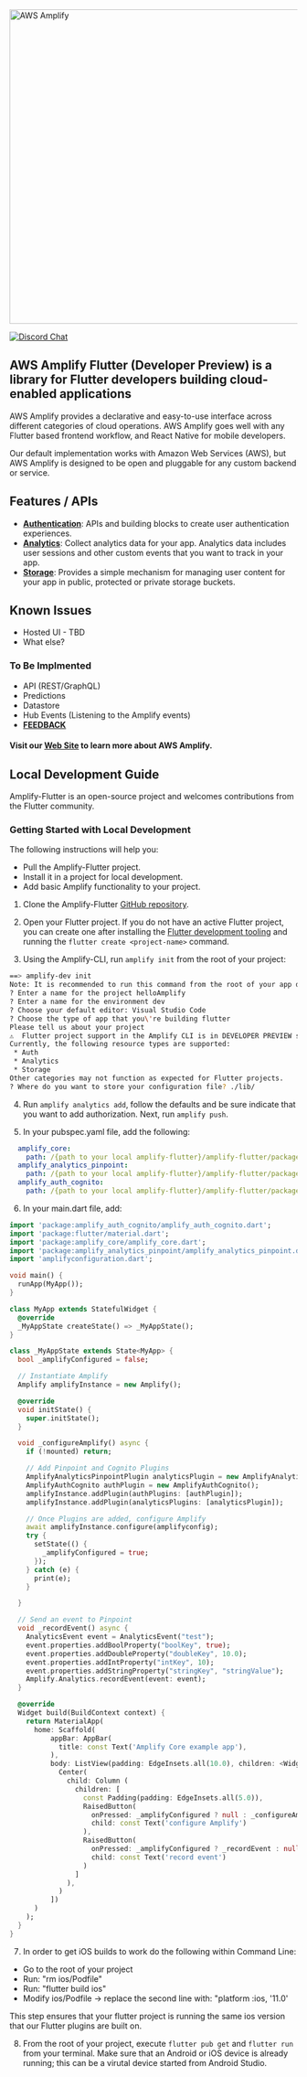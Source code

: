 <img src="https://s3.amazonaws.com/aws-mobile-hub-images/aws-amplify-logo.png" alt="AWS Amplify" width="550" >

<p>
    <a href="https://discord.gg/jWVbPfC" target="_blank">
        <img src="https://img.shields.io/discord/308323056592486420?logo=discord"" alt="Discord Chat" />  
    </a>
</p>

## AWS Amplify Flutter (Developer Preview) is a library for Flutter developers building cloud-enabled applications

AWS Amplify provides a declarative and easy-to-use interface across different categories of cloud operations. AWS Amplify goes well with any Flutter based frontend workflow, and React Native for mobile developers.

Our default implementation works with Amazon Web Services (AWS), but AWS Amplify is designed to be open and pluggable for any custom backend or service.

## Features / APIs

- [**Authentication**](https://docs.amplify.aws/lib/auth/getting-started/q/platform/flutter): APIs and building blocks to create user authentication experiences.
- [**Analytics**](https://docs.amplify.aws/lib/analytics/getting-started/q/platform/flutter): Collect analytics data for your app. Analytics data includes user sessions and other custom events that you want to track in your app.
- [**Storage**](https://docs.amplify.aws/lib/storage/getting-started/q/platform/flutter): Provides a simple mechanism for managing user content for your app in public, protected or private storage buckets.

## Known Issues

- Hosted UI - TBD
- What else?

### To Be Implmented

 - API (REST/GraphQL)
 - Predictions
 - Datastore
 - Hub Events (Listening to the Amplify events)
 - [**FEEDBACK**](https://github.com/aws-amplify/amplify-flutter/issues/5)


#### Visit our [Web Site](https://docs.amplify.aws/) to learn more about AWS Amplify.

## Local Development Guide

Amplify-Flutter is an open-source project and welcomes contributions from the Flutter community.


### Getting Started with Local Development

The following instructions will help you:

* Pull the Amplify-Flutter project.
* Install it in a project for local development.
* Add basic Amplify functionality to your project.





1. Clone the Amplify-Flutter [GitHub repository](git@github.com:aws-amplify/amplify-flutter.git).

2. Open your Flutter project. If you do not have an active Flutter project, you can create one after installing the [Flutter development tooling](https://flutter.dev/docs/get-started/install) and running the `flutter create <project-name>` command.

3. Using the Amplify-CLI, run `amplify init` from the root of your project:

```bash
==> amplify-dev init
Note: It is recommended to run this command from the root of your app directory
? Enter a name for the project helloAmplify
? Enter a name for the environment dev
? Choose your default editor: Visual Studio Code
? Choose the type of app that you\'re building flutter
Please tell us about your project
⚠️  Flutter project support in the Amplify CLI is in DEVELOPER PREVIEW status.
Currently, the following resource types are supported:
 * Auth
 * Analytics
 * Storage
Other categories may not function as expected for Flutter projects.
? Where do you want to store your configuration file? ./lib/
```

4. Run `amplify analytics add`, follow the defaults and be sure indicate that you want to add authorization. Next, run `amplify push`. 

5. In your pubspec.yaml file, add the following:

```yaml
  amplify_core:
    path: /{path to your local amplify-flutter}/amplify-flutter/packages/amplify_core 
  amplify_analytics_pinpoint:
    path: /{path to your local amplify-flutter}/amplify-flutter/packages/amplify_analytics_pinpoint
  amplify_auth_cognito:
    path: /{path to your local amplify-flutter}/amplify-flutter/packages/amplify_auth_cognito
```

6. In your main.dart file, add:

```dart
import 'package:amplify_auth_cognito/amplify_auth_cognito.dart';
import 'package:flutter/material.dart';
import 'package:amplify_core/amplify_core.dart';
import 'package:amplify_analytics_pinpoint/amplify_analytics_pinpoint.dart';
import 'amplifyconfiguration.dart';

void main() {
  runApp(MyApp());
}

class MyApp extends StatefulWidget {
  @override
  _MyAppState createState() => _MyAppState();
}

class _MyAppState extends State<MyApp> {
  bool _amplifyConfigured = false;

  // Instantiate Amplify
  Amplify amplifyInstance = new Amplify();

  @override
  void initState() {
    super.initState();
  }

  void _configureAmplify() async {
    if (!mounted) return;

    // Add Pinpoint and Cognito Plugins
    AmplifyAnalyticsPinpointPlugin analyticsPlugin = new AmplifyAnalyticsPinpointPlugin();
    AmplifyAuthCognito authPlugin = new AmplifyAuthCognito();
    amplifyInstance.addPlugin(authPlugins: [authPlugin]);
    amplifyInstance.addPlugin(analyticsPlugins: [analyticsPlugin]);

    // Once Plugins are added, configure Amplify
    await amplifyInstance.configure(amplifyconfig);
    try {
      setState(() {
        _amplifyConfigured = true;
      });
    } catch (e) {
      print(e);
    }

  }

  // Send an event to Pinpoint
  void _recordEvent() async {
    AnalyticsEvent event = AnalyticsEvent("test");
    event.properties.addBoolProperty("boolKey", true);
    event.properties.addDoubleProperty("doubleKey", 10.0);
    event.properties.addIntProperty("intKey", 10);
    event.properties.addStringProperty("stringKey", "stringValue");
    Amplify.Analytics.recordEvent(event: event);
  }

  @override
  Widget build(BuildContext context) {
    return MaterialApp(
      home: Scaffold(
          appBar: AppBar(
            title: const Text('Amplify Core example app'),
          ),
          body: ListView(padding: EdgeInsets.all(10.0), children: <Widget>[
            Center( 
              child: Column (
                children: [
                  const Padding(padding: EdgeInsets.all(5.0)),
                  RaisedButton(
                    onPressed: _amplifyConfigured ? null : _configureAmplify,
                    child: const Text('configure Amplify')
                  ),
                  RaisedButton(
                    onPressed: _amplifyConfigured ? _recordEvent : null,
                    child: const Text('record event')
                  )
                ]
              ),
            )
          ])
      )
    );
  }
}
```

7. In order to get iOS builds to work do the following within Command Line:
- Go to the root of your project
- Run: "rm ios/Podfile"
- Run: "flutter build ios"
- Modify ios/Podfile -> replace the second line with: "platform :ios, '11.0'

This step ensures that your flutter project is running the same ios version that our Flutter plugins are built on.



8. From the root of your project, execute `flutter pub get` and `flutter run` from your terminal.
Make sure that an Android or iOS device is already running; this can be a virutal device started from Android Studio.
